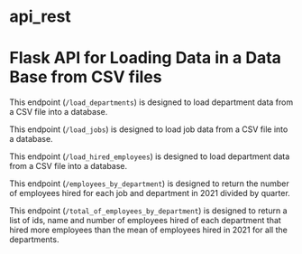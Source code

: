 # api_rest
# Flask API for Loading Data in a Data Base from CSV files


This endpoint (`/load_departments`) is designed to load department data from a CSV file into a database. 

This endpoint (`/load_jobs`) is designed to load job data from a CSV file into a database. 

This endpoint (`/load_hired_employees`) is designed to load department data from a CSV file into a database. 

This endpoint (`/employees_by_department`) is designed to return the number of employees hired for each job and department in 2021 divided by quarter.

This endpoint (`/total_of_employees_by_department`) is designed to return a list of ids, name and number of employees hired of each department that hired more employees than the mean of employees hired in 2021 for all the departments.


